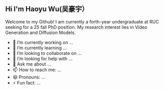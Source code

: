 ## Hi I'm Haoyu Wu(吴豪宇）

Welcome to my Github! I am currently a forth-year undergraduate at RUC seeking for a 25 fall PhD position. My research interest lies in Video Generation and Diffusion Models. 


- 🔭 I’m currently working on ...
- 🌱 I’m currently learning ...
- 👯 I’m looking to collaborate on ...
- 🤔 I’m looking for help with ...
- 💬 Ask me about ...
- 📫 How to reach me: ...
- 😄 Pronouns: ...
- ⚡ Fun fact: ...

